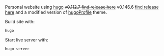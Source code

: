Personal website using [hugo](https://gohugo.io/) ~~v0.112.7 [find release here](https://github.com/gohugoio/hugo/releases/tag/v0.112.7)~~ v0.146.6 [find release here](https://github.com/gohugoio/hugo/releases/tag/v0.146.6) and a modified version of [hugoProfile](https://github.com/gurusabarish/hugo-profile) theme.

Build site with:
```bash
hugo
```

Start live server with:

```bash
hugo server
```
